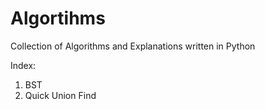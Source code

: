 # Algortihms
Collection of Algorithms and Explanations written in Python

Index:

1. BST
2. Quick Union Find

